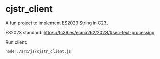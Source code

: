 # cjstr_client

A fun project to implement ES2023 String in C23.

ES2023 standard: https://tc39.es/ecma262/2023/#sec-text-processing

Run client: 
```bash
node ./src/js/cjstr_client.js
```